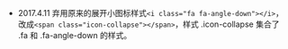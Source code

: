 * 2017.4.11 弃用原来的展开小图标样式`<i class="fa fa-angle-down"></i>`，改成`<span class="icon-collapse"></span>`，样式 .icon-collapse 集合了 .fa 和 .fa-angle-down 的样式。

